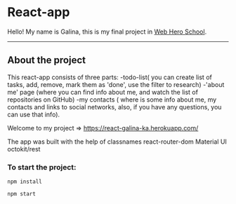 
# React-app

Hello! My name is Galina, this is my final project in [Web Hero School](https://webheroschool.ru/).

---

## About the project

This react-app consists of three parts: 
-todo-list( you can create list of tasks, add, remove, mark them as 'done', use the filter to research)
-'about me' page (where you can find info about me, and watch the list of repositories on GitHub)
-my contacts ( where is some info about me, my contacts and links to social networks, also, if you have any questions, you can use that info).

Welcome to my project => https://react-galina-ka.herokuapp.com/

The app was built with the help of 
classnames
react-router-dom
Material UI
octokit/rest

### To start the project:

`npm install`

`npm start`

